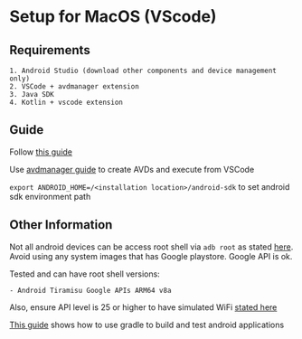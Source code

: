 # Setup for MacOS (VScode)

## Requirements

    1. Android Studio (download other components and device management only)
    2. VSCode + avdmanager extension
    3. Java SDK
    4. Kotlin + vscode extension

## Guide

Follow [this guide](https://github.com/toroxx/vscode-avdmanager/blob/main/README-Setup.md)

Use [avdmanager guide](https://github.com/toroxx/vscode-avdmanager) to create AVDs and execute from VSCode

`export ANDROID_HOME=/<installation location>/android-sdk` to set android sdk environment path 

## Other Information

Not all android devices can be access root shell via `adb root` as stated [here](https://stackoverflow.com/questions/43923996/adb-root-is-not-working-on-emulator-cannot-run-as-root-in-production-builds).
Avoid using any system images that has Google playstore. Google API is ok.

Tested and can have root shell versions:
    
    - Android Tiramisu Google APIs ARM64 v8a

Also, ensure API level is 25 or higher to have simulated WiFi [stated here](https://stackoverflow.com/questions/7876302/enabling-wifi-on-android-emulator)

[This guide](https://www.vogella.com/tutorials/AndroidBuild/article.html) shows how to use gradle to build and test android applications
